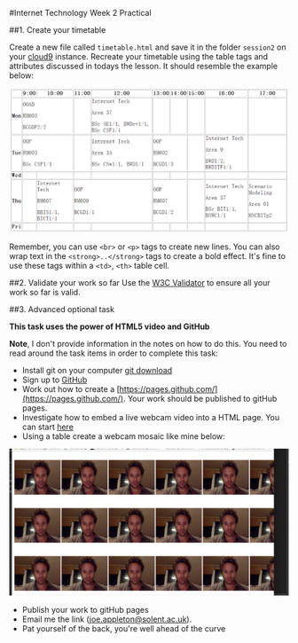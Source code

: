 #Internet Technology Week 2 Practical

 
##1. Create your timetable

Create a new file called `timetable.html` and save it in the folder
`session2` on your [cloud9](https://c9.io/) instance. Recreate your timetable using the table tags and attributes discussed in todays the lesson. It should resemble the example below:

![time table](assets/timetable.png)

Remember, you can use `<br>` or `<p>` tags to create new lines. You can also wrap text in the `<strong>..</strong>` tags to create a bold effect. It's fine to use these tags within a `<td>`, `<th>` table cell.  

##2. Validate your work so far
Use the [W3C Validator](https://validator.w3.org/) to ensure all your work so far is valid. 


##3. Advanced optional task 

**This task uses the power of HTML5 video and GitHub**


**Note**, I don't provide information in the notes on how to do this. You need to read around the task items in order to complete this task:

- Install git on your computer  [git download](https://git-scm.com/)
- Sign up to [GitHub](www.github.com)
- Work out how to create a [https://pages.github.com/](https://pages.github.com/). Your work should be published to gitHub pages.
- Investigate how to embed a live webcam video into a HTML page. You can start [here](https://www.html5rocks.com/en/tutorials/getusermedia/intro/)
- Using a table create a webcam mosaic like mine below:

![](assets/web_cam_picture.png)


- Publish your work to gitHub pages
- Email me the link (joe.appleton@solent.ac.uk). 
- Pat yourself of the back, you're well ahead of the curve 






